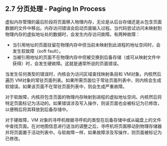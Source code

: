 ## 2.7 分页处理 - Paging In Process
虚拟内存管理的最后阶段将页面移入物理内存，无论是从后台存储还是从包含页面数据的文件中移出。内存访问错误会启动页面输入过程。当代码尝试访问未映射到物理内存的虚拟地址处的数据时，会发生内存访问故障。有两种故障：

* 当引用地址的页面驻留在物理内存中但当前未映射到此进程的地址空间时，会发生软故障（soft fault）。
* 当被引用地址的页面不在物理内存中但被交换到后备存储（或可从映射文件中获得）时，会发生硬故障。这就是通常所说的页面错误。

当发生任何类型的错误时，内核会为访问区域查找映射条目和 VM对象。内核然后遍历 VM对象的常驻页面列表。如果所需页面位于常驻页面列表中，则内核会生成软错误。如果该页面不在常驻页面列表中，则会生成严重故障。

对于软故障，内核将包含页面的物理内存映射到进程的虚拟地址空间。内核然后将特定页面标记为活动的。如果错误涉及写入操作，则该页面也会被标记为已修改，以便稍后将其释放到后备存储中。

对于硬故障，VM 对象的寻呼机根据寻呼机的类型在后备存储中或从磁盘上的文件中查找页面。在对地图信息进行适当的调整之后，寻呼机将页面移动到物理存储器并将页面置于活动列表中。与软故障一样，如果故障涉及写操作，则页面被标记为已修改。
